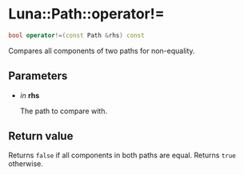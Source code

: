 # Luna::Path::operator!=

```c++
bool operator!=(const Path &rhs) const
```

Compares all components of two paths for non-equality. 



## Parameters
* *in* **rhs**

    The path to compare with. 

## Return value
Returns `false` if all components in both paths are equal. Returns `true` otherwise. 

